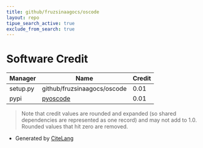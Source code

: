 ```yaml
---
title: github/fruzsinaagocs/oscode
layout: repo
tipue_search_active: true
exclude_from_search: true
---
```

# Software Credit

|Manager|Name|Credit|
|-------|----|------|
|setup.py|github/fruzsinaagocs/oscode|0.01|
|pypi|[pyoscode](https://github.com/fruzsinaagocs/oscode)|0.01|


> Note that credit values are rounded and expanded (so shared dependencies are represented as one record) and may not add to 1.0. Rounded values that hit zero are removed.


- Generated by [CiteLang](https://github.com/vsoch/citelang)
